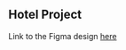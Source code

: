 ## Hotel Project


Link to the Figma design [here](https://www.figma.com/file/yv5Vk9oXQQaIb8gKtP9x9s/HNGi-Task-2-(Copy)?node-id=0%3A1)
